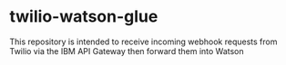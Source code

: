 # twilio-watson-glue
This repository is intended to receive incoming webhook requests from Twilio via the IBM API Gateway then forward them into Watson
